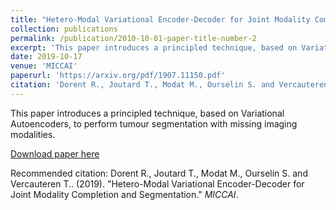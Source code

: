 ```yaml
---
title: "Hetero-Modal Variational Encoder-Decoder for Joint Modality Completion and Segmentation"
collection: publications
permalink: /publication/2010-10-01-paper-title-number-2
excerpt: 'This paper introduces a principled technique, based on Variational Autoencoders, to perform tumour segmentation with missing imaging modalities.'
date: 2019-10-17
venue: 'MICCAI'
paperurl: 'https://arxiv.org/pdf/1907.11150.pdf'
citation: 'Dorent R., Joutard T., Modat M., Ourselin S. and Vercauteren T.. (2019). &quot;Hetero-Modal Variational Encoder-Decoder for Joint Modality Completion and Segmentation.&quot; <i>MICCAI</i>.'
---
```

This paper introduces a principled technique, based on Variational Autoencoders, to perform tumour segmentation with missing imaging modalities.

[Download paper here](https://arxiv.org/pdf/1907.11150.pdf)

Recommended citation: Dorent R., Joutard T., Modat M., Ourselin S. and Vercauteren T.. (2019). &quot;Hetero-Modal Variational Encoder-Decoder for Joint Modality Completion and Segmentation.&quot; <i>MICCAI</i>.
